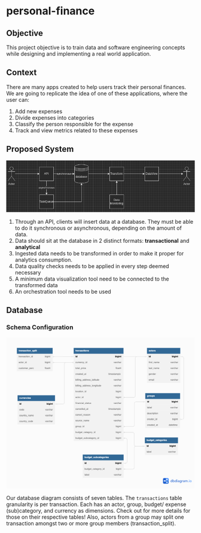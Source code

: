 # personal-finance

## Objective

This project objective is to train data and software engineering concepts while designing and implementing a real world application.

## Context

There are many apps created to help users track their personal finances. We are going to replicate the idea of one of these applications, where the user can:
1. Add new expenses
2. Divide expenses into categories
3. Classify the person responsible for the expense
4. Track and view metrics related to these expenses

## Proposed System

![system](./img/system.png)

1. Through an API, clients will insert data at a database. They must be able to do it synchronous or asynchronous, depending on the amount of data.
2. Data should sit at the database in 2 distinct formats: **transactional** and **analytical**
3. Ingested data needs to be transformed in order to make it proper for analytics consumption.
4. Data quality checks needs to be applied in every step deemed necessary
5. A minimum data visualization tool need to be connected to the transformed data
6. An orchestration tool needs to be used

## Database

### Schema Configuration

![schema](./img/schema.png)

Our database diagram consists of seven tables. The `transactions` table granularity is per transaction. Each has an actor, group, budget/ expense (sub)category, and currency as dimensions. Check out for more details for those on their respective tables! Also, actors from a group may split one transaction amongst two or more group members (transaction_split).
